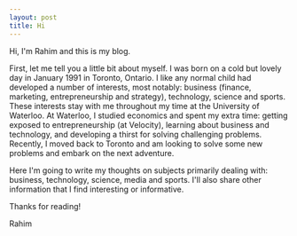 ```yaml
---
layout: post
title: Hi
---
```


Hi, I'm Rahim and this is my blog.

First, let me tell you a little bit about myself. I was born on a cold but lovely day in January 1991 in Toronto, Ontario. I like any normal child had developed a number of interests, most notably: business (finance, marketing, entrepreneurship and strategy), technology, science and sports. These interests stay with me throughout my time at the University of Waterloo. At Waterloo, I studied economics and spent my extra time: getting exposed to entrepreneurship (at Velocity), learning about business and technology, and developing a thirst for solving challenging problems. Recently, I moved back to Toronto and am looking to solve some new problems and embark on the next adventure.

Here I'm going to write my thoughts on subjects primarily dealing with: business, technology, science, media and sports. I'll also share other information that I find interesting or informative. 

Thanks for reading!

Rahim